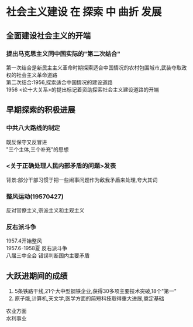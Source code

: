 # 社会主义建设 在 探索 中 曲折 发展  
## 全面建设社会主义的开端  
### 提出马克思主义同中国实际的"第二次结合"  
第一次结合是新民主主义革命时期探索适合中国情况的农村包围城市,武装夺取政权的社会主义革命道路  
第二次结合:1956,探索适合中国情况的建设道路  
1956 <论十大关系>的提出标记着资助探索社会主义建设道路的开端  
## 早期探索的积极进展  
### 中共八大路线的制定  
既反保守又反冒进  
"三个主体,三个补充"的思想  
### <关于正确处理人民内部矛盾的问题>发表  
背景:部分干部习惯于把一些闹事问题作为敌我矛盾来处理,夸大其词  
### 整风运动(19570427)
反对官僚主义,宗派主义和主观主义  
### 反右派斗争  
1957.4开始整风  
1957.6-1958夏 反右派斗争  
八届三中全会 错误判断国内主要矛盾  
## 大跃进期间的成绩  
1. 5条铁路干线,21个大中型钢铁企业,获得30多项主要技术突破,18个"第一"  
2. 原子能,计算机,天文学,医学方面的简短科技取得重大进展,奠定基础  

农业方面  
水利事业  

